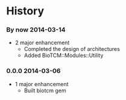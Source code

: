 History
===============

### By now 2014-03-14
* 2 major enhancement
	* Completed the design of architectures
	* Added BioTCM::Modules::Utility

### 0.0.0 2014-03-06
* 1 major enhancement
	* Built biotcm gem
